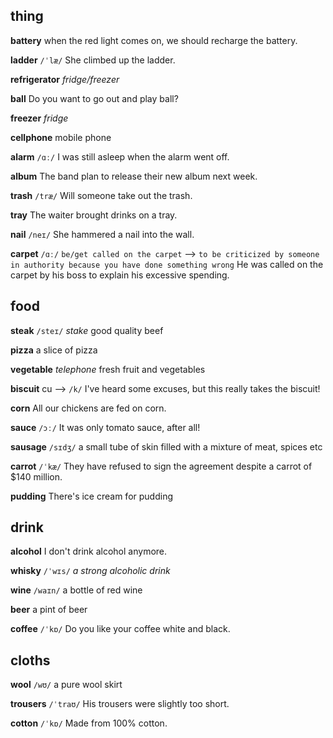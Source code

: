 ## thing
**battery**
when the red light comes on, we should recharge the battery.

**ladder** 
`/ˈlæ/`
She climbed up the ladder.

**refrigerator** 
*fridge/freezer*

**ball**
Do you want to go out and play ball?

**freezer** 
*fridge*

**cellphone**
mobile phone

**alarm**
`/ɑː/`
I was still asleep when the alarm went off.

**album**
The band plan to release their new album next week.

**trash** 
`/træ/`
Will someone take out the trash.

**tray** 
The waiter brought drinks on a tray.

**nail** 
`/neɪ/`
She hammered a nail into the wall.

**carpet**
`/ɑː/`
`be/get called on the carpet` --> `to be criticized by someone in authority because you have done something wrong`
He was called on the carpet by his boss to explain his excessive spending.

## food
**steak** 
`/steɪ/`
*stake*
good quality beef

**pizza** 
a slice of pizza

**vegetable** 
*telephone*
fresh fruit and vegetables

**biscuit**
cu --> `/k/`
I've heard some excuses, but this really takes the biscuit!

**corn**
All our chickens are fed on corn.

**sauce** 
`/ɔː/`
It was only tomato sauce, after all!

**sausage** 
`/sɪdʒ/`
a small tube of skin filled with a mixture of meat, spices etc

**carrot**
`/ˈkæ/`
They have refused to sign the agreement despite a carrot of $140 million.

**pudding** 
There's ice cream for pudding

## drink
**alcohol**
I don't drink alcohol anymore.

**whisky** 
`/ˈwɪs/`
*a strong alcoholic drink*

**wine** 
`/waɪn/`
a bottle of red wine

**beer**
a pint of beer

**coffee**
`/ˈkɒ/`
Do you like your coffee white and black.

## cloths
**wool** 
`/wʊ/`
a pure wool skirt

**trousers** 
`/ˈtraʊ/`
His trousers were slightly too short.

**cotton**
`/ˈkɒ/`
Made from 100% cotton.